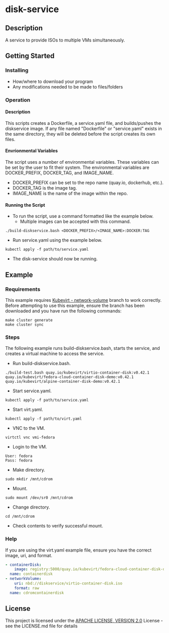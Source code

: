 # disk-service

## Description

A service to provide ISOs to multiple VMs simultaneously.

## Getting Started

### Installing

* How/where to download your program
* Any modifications needed to be made to files/folders

### Operation

#### Description

This scripts creates a Dockerfile, a service.yaml file, and builds/pushes the diskservice image. If any file named "Dockerfile" or "service.yaml" exists in the same directory, they will be deleted before the script creates its own files.

#### Envrionmental Variables

The script uses a number of environmental variables. These variables can be set by the user to fit their system. The environmental variables are DOCKER_PREFIX, DOCKER_TAG, and IMAGE_NAME.
* DOCKER_PREFIX can be set to the repo name (quay.io, dockerhub, etc.).
* DOCKER_TAG is the image tag.
* IMAGE_NAME is the name of the image within the repo.

#### Running the Script

* To run the script, use a command formatted like the example below.
  * Multiple images can be accepted with this command.
```console
./build-diskservice.bash <DOCKER_PREFIX>/<IMAGE_NAME>:DOCKER:TAG

``` 
* Run service.yaml using the example below.
```console
kubectl apply -f path/to/service.yaml

```
* The disk-service should now be running.

## Example

### Requirements

This example requires [Kubevirt - network-volume](https://github.com/RickSC/kubevirt/tree/network-volume) branch to work correctly. Before attempting to use this example, ensure the branch has been downloaded and you have run the following commands:
```console
make cluster generate
make cluster sync
```

### Steps

The following example runs build-diskservice.bash, starts the service, and creates a virtual machine to access the service.

* Run build-diskservice.bash.
```console
./build-test.bash quay.io/kubevirt/virtio-container-disk:v0.42.1 quay.io/kubevirt/fedora-cloud-container-disk-demo:v0.42.1 quay.io/kubevirt/alpine-container-disk-demo:v0.42.1

```
* Start service.yaml.
```console
kubectl apply -f path/to/service.yaml

```
* Start virt.yaml.
```console
kubectl apply -f path/to/virt.yaml

```
* VNC to the VM.
```console
virtctl vnc vmi-fedora

```
* Login to the VM.
```
User: fedora
Pass: fedora
```
* Make directory.
```console
sudo mkdir /mnt/cdrom
```
* Mount.
```console
sudo mount /dev/sr0 /mnt/cdrom
```
* Change directory.
```console
cd /mnt/cdrom
```
* Check contents to verify successful mount.

### Help

If you are using the virt.yaml example file, ensure you have the correct image, uri, and format.

```yaml
- containerDisk:
    image: registry:5000/quay.io/kubevirt/fedora-cloud-container-disk-demo:v0.42.1 
  name: containerdisk
- networkVolume:
    uri: nbd://diskservice/virtio-container-disk.iso
    format: raw
  name: cdromcontainerdisk
```

## License

This project is licensed under the [APACHE LICENSE, VERSION 2.0](https://www.apache.org/licenses/LICENSE-2.0) License - see the LICENSE.md file for details
